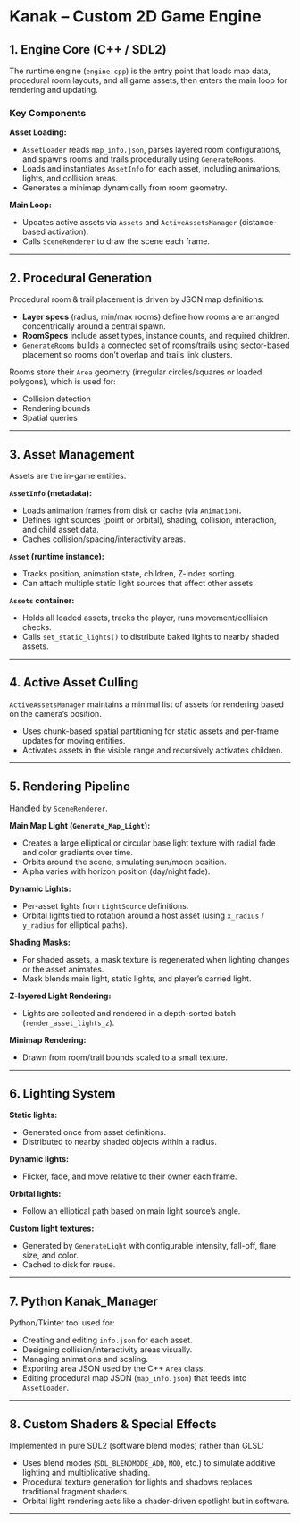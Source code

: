 # Kanak – Custom 2D Game Engine

## 1. Engine Core (C++ / SDL2)
The runtime engine (`engine.cpp`) is the entry point that loads map data, procedural room layouts, and all game assets, then enters the main loop for rendering and updating.

### Key Components
**Asset Loading:**
- `AssetLoader` reads `map_info.json`, parses layered room configurations, and spawns rooms and trails procedurally using `GenerateRooms`.
- Loads and instantiates `AssetInfo` for each asset, including animations, lights, and collision areas.
- Generates a minimap dynamically from room geometry.

**Main Loop:**
- Updates active assets via `Assets` and `ActiveAssetsManager` (distance-based activation).
- Calls `SceneRenderer` to draw the scene each frame.

---

## 2. Procedural Generation
Procedural room & trail placement is driven by JSON map definitions:
- **Layer specs** (radius, min/max rooms) define how rooms are arranged concentrically around a central spawn.
- **RoomSpecs** include asset types, instance counts, and required children.
- `GenerateRooms` builds a connected set of rooms/trails using sector-based placement so rooms don’t overlap and trails link clusters.

Rooms store their `Area` geometry (irregular circles/squares or loaded polygons), which is used for:
- Collision detection
- Rendering bounds
- Spatial queries

---

## 3. Asset Management
Assets are the in-game entities.

**`AssetInfo` (metadata):**
- Loads animation frames from disk or cache (via `Animation`).
- Defines light sources (point or orbital), shading, collision, interaction, and child asset data.
- Caches collision/spacing/interactivity areas.

**`Asset` (runtime instance):**
- Tracks position, animation state, children, Z-index sorting.
- Can attach multiple static light sources that affect other assets.

**`Assets` container:**
- Holds all loaded assets, tracks the player, runs movement/collision checks.
- Calls `set_static_lights()` to distribute baked lights to nearby shaded assets.

---

## 4. Active Asset Culling
`ActiveAssetsManager` maintains a minimal list of assets for rendering based on the camera’s position.
- Uses chunk-based spatial partitioning for static assets and per-frame updates for moving entities.
- Activates assets in the visible range and recursively activates children.

---

## 5. Rendering Pipeline
Handled by `SceneRenderer`.

**Main Map Light (`Generate_Map_Light`):**
- Creates a large elliptical or circular base light texture with radial fade and color gradients over time.
- Orbits around the scene, simulating sun/moon position.
- Alpha varies with horizon position (day/night fade).

**Dynamic Lights:**
- Per-asset lights from `LightSource` definitions.
- Orbital lights tied to rotation around a host asset (using `x_radius` / `y_radius` for elliptical paths).

**Shading Masks:**
- For shaded assets, a mask texture is regenerated when lighting changes or the asset animates.
- Mask blends main light, static lights, and player’s carried light.

**Z-layered Light Rendering:**
- Lights are collected and rendered in a depth-sorted batch (`render_asset_lights_z`).

**Minimap Rendering:**
- Drawn from room/trail bounds scaled to a small texture.

---

## 6. Lighting System
**Static lights:**
- Generated once from asset definitions.
- Distributed to nearby shaded objects within a radius.

**Dynamic lights:**
- Flicker, fade, and move relative to their owner each frame.

**Orbital lights:**
- Follow an elliptical path based on main light source’s angle.

**Custom light textures:**
- Generated by `GenerateLight` with configurable intensity, fall-off, flare size, and color.
- Cached to disk for reuse.

---

## 7. Python Kanak_Manager
Python/Tkinter tool used for:
- Creating and editing `info.json` for each asset.
- Designing collision/interactivity areas visually.
- Managing animations and scaling.
- Exporting area JSON used by the C++ `Area` class.
- Editing procedural map JSON (`map_info.json`) that feeds into `AssetLoader`.

---

## 8. Custom Shaders & Special Effects
Implemented in pure SDL2 (software blend modes) rather than GLSL:
- Uses blend modes (`SDL_BLENDMODE_ADD`, `MOD`, etc.) to simulate additive lighting and multiplicative shading.
- Procedural texture generation for lights and shadows replaces traditional fragment shaders.
- Orbital light rendering acts like a shader-driven spotlight but in software.

---
